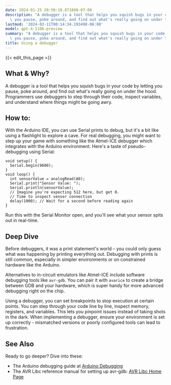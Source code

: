 ```yaml
---
date: 2024-01-25 20:50:18.871808-07:00
description: "A debugger is a tool that helps you squish bugs in your code by letting\
  \ you pause, poke around, and find out what's really going on under the hood.\u2026"
lastmod: '2024-03-11T00:14:34.193498-06:00'
model: gpt-4-1106-preview
summary: "A debugger is a tool that helps you squish bugs in your code by letting\
  \ you pause, poke around, and find out what's really going on under the hood.\u2026"
title: Using a debugger
---
```


{{< edit_this_page >}}

## What & Why?

A debugger is a tool that helps you squish bugs in your code by letting you pause, poke around, and find out what's really going on under the hood. Programmers use debuggers to step through their code, inspect variables, and understand where things might be going awry.

## How to:

With the Arduino IDE, you can use Serial prints to debug, but it's a bit like using a flashlight to explore a cave. For real debugging, you might want to step up your game with something like the Atmel-ICE debugger which integrates with the Arduino environment. Here's a taste of pseudo-debugging using Serial:

```Arduino
void setup() {
  Serial.begin(9600);
}
void loop() {
  int sensorValue = analogRead(A0);
  Serial.print("Sensor Value: ");
  Serial.println(sensorValue);
  // Imagine you're expecting 512 here, but get 0.
  // Time to inspect sensor connection
  delay(1000); // Wait for a second before reading again
}
```
Run this with the Serial Monitor open, and you'll see what your sensor spits out in real-time.

## Deep Dive

Before debuggers, it was a print statement's world – you could only guess what was happening by printing everything out. Debugging with prints is still common, especially in simpler environments or on constrained hardware like the Arduino.

Alternatives to in-circuit emulators like Atmel-ICE include software debugging tools like `avr-gdb`. You can pair it with `avarice` to create a bridge between GDB and your hardware, which is super handy for more advanced debugging right on the chip.

Using a debugger, you can set breakpoints to stop execution at certain points. You can step through your code line by line, inspect memory, registers, and variables. This lets you pinpoint issues instead of taking shots in the dark. When implementing a debugger, ensure your environment is set up correctly - mismatched versions or poorly configured tools can lead to frustration.

## See Also

Ready to go deeper? Dive into these:
- The Arduino debugging guide at [Arduino Debugging](https://www.arduino.cc/en/Guide/Environment#toc7)
- The AVR Libc reference manual for setting up avr-gdb: [AVR Libc Home Page](http://www.nongnu.org/avr-libc/)
